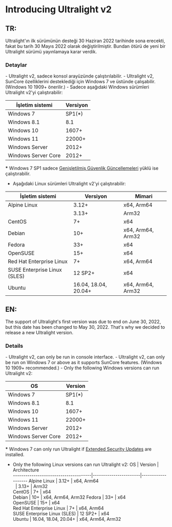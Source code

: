<h1>Introducing Ultralight v2</h1>
<h2>TR:</h2>
Ultralight'ın ilk sürümünün desteği 30 Haziran 2022 tarihinde sona erecekti, fakat bu tarih 30 Mayıs 2022 olarak değiştirilmiştir. Bundan ötürü de yeni bir Ultralight sürümü yayınlamaya karar verdik.
<h3>Detaylar</h3>
- Ultralight v2, sadece konsol arayüzünde çalıştırılabilir.
- Ultralight v2, SunCore özelliklerini desteklediği için Windows 7 ve üstünde çalışabilir. (Windows 10 1909+ önerilir.)
- Sadece aşağıdaki Windows sürümleri Ultralight v2'yi çalıştırabilir:

| İşletim sistemi | Versiyon
| --- | --- |
| Windows 7 | SP1(*) |
| Windows 8.1 | 8.1 |
| Windows 10 | 1607+ |
| Windows 11 | 22000+ |
| Windows Server | 2012+ |
| Windows Server Core | 2012+ |

**\*** Windows 7 SP1 sadece [Genişletilmiş Güvenlik Güncellemeleri](https://docs.microsoft.com/troubleshoot/windows-client/windows-7-eos-faq/windows-7-extended-security-updates-faq) yüklü ise çalıştırabilir.

- Aşağıdaki Linux sürümleri Ultralight v2'yi çalıştırabilir:

İşletim sistemi                                    | Versiyon               | Mimari     
--------------------------------------|-----------------------|-------------------
Alpine Linux               | 3.12+                 | x64, Arm64        
&nbsp;                                | 3.13+                 | Arm32             
CentOS                     | 7+                    | x64               
Debian                  | 10+                   | x64, Arm64, Arm32 
Fedora                    | 33+                   | x64               
OpenSUSE                 | 15+                   | x64              
Red Hat Enterprise Linux     | 7+                    | x64, Arm64        
SUSE Enterprise Linux (SLES)  | 12 SP2+               | x64              
Ubuntu                      | 16.04, 18.04, 20.04+  | x64, Arm64, Arm32 

<h2>EN:</h2>
The support of Ultralight's first version was due to end on June 30, 2022, but this date has been changed to May 30, 2022. That's why we decided to release a new Ultralight version.
<h3>Details</h3>
- Ultralight v2, can only be run in console interface.
- Ultralight v2, can only be run on Windows 7 or above as it supports SunCore features. (Windows 10 1909+ recommended.)
- Only the following Windows versions can run Ultralight v2:

| OS | Version
| --- | --- |
| Windows 7 | SP1(*) |
| Windows 8.1 | 8.1 |
| Windows 10 | 1607+ |
| Windows 11 | 22000+ |
| Windows Server | 2012+ |
| Windows Server Core | 2012+ |

**\*** Windows 7 can only run Ultralight if [Extended Security Updates](https://docs.microsoft.com/troubleshoot/windows-client/windows-7-eos-faq/windows-7-extended-security-updates-faq) are installed.

- Only the following Linux versions can run Ultralight v2:
OS                                    | Version               | Architecture     
--------------------------------------|-----------------------|-------------------
Alpine Linux               | 3.12+                 | x64, Arm64        
&nbsp;                                | 3.13+                 | Arm32             
CentOS                     | 7+                    | x64               
Debian                  | 10+                   | x64, Arm64, Arm32 
Fedora                    | 33+                   | x64               
OpenSUSE                 | 15+                   | x64              
Red Hat Enterprise Linux     | 7+                    | x64, Arm64        
SUSE Enterprise Linux (SLES)  | 12 SP2+               | x64              
Ubuntu                      | 16.04, 18.04, 20.04+  | x64, Arm64, Arm32 
